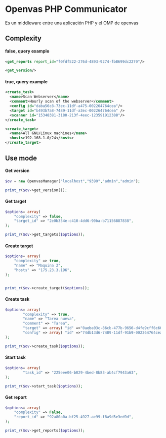 # Openvas PHP Communicator

Es un middleware entre una aplicación PHP y el OMP de openvas

## Complexity

#### false, query example
```xml
<get_reports report_id="f0fdf522-276d-4893-9274-fb8699dc2270"/>
```
```xml
<get_version/>
```
#### true, query example
```xml
<create_task>
  <name>Scan Webserver</name>
  <comment>Hourly scan of the webserver</comment>
  <config id="daba56c8-73ec-11df-a475-002264764cea"/>
  <target id="b493b7a8-7489-11df-a3ec-002264764cea" />
  <scanner id="15348381-3180-213f-4eec-123591912388"/>
</create_task>
```
```xml
<create_target>
  <name>All GNU/Linux machines</name>
  <hosts>192.168.1.0/24</hosts>
</create_target>
```
## Use mode

#### Get version
```php
$ov = new OpenvasManager("localhost","9390","admin","admin");

print_r($ov->get_version());

```
#### Get target
```php
$options= array(
	"complexity" => false,
	"target_id" => "2e0b354e-c410-4dd6-90ba-b71156887838",
);

print_r($ov->get_targets($options));
```
#### Create target
```php
$options= array(
	"complexity" => true,
	"name" => "Maquina 2",
	"hosts" => "175.23.3.196",
);


print_r($ov->create_target($options));
```
#### Create task
```php
$options= array(
		"complexity" => true,
		"name" => "Tarea nueva",
		"comment" => "Tarea",
		"target" => array( "id" =>"0aeba03c-86cb-477b-9656-d4fe9cff6c60"),
		"config" => array( "id" =>"74db13d6-7489-11df-91b9-002264764cea"),
);

print_r($ov->create_task($options));
```
#### Start task
```php
$options= array(
		"task_id" => "225eee06-b029-4bed-8b83-ab4cf7943a63",
);

print_r($ov->start_task($options));
```
#### Get report
```php
$options= array(
	"complexity" => False,
	"report_id" => "92a80a0a-bf25-4927-ae99-f8a9d5e3ed9d",
);

print_r($ov->get_reports($options));
```
